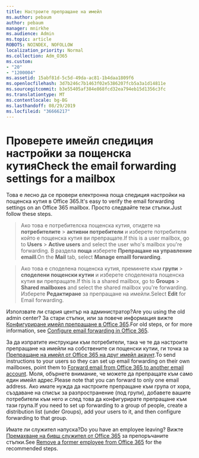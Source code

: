 ```yaml
---
title: Настроите препращане на имейл
ms.author: pebaum
author: pebaum
manager: mnirkhe
ms.audience: Admin
ms.topic: article
ROBOTS: NOINDEX, NOFOLLOW
localization_priority: Normal
ms.collection: Adm_O365
ms.custom:
- "20"
- "1200004"
ms.assetid: 15abf81d-5c5d-49da-ac81-1b4daa1809f6
ms.openlocfilehash: 3d7b246c7b1463f02e5386207fcb5a3a1d14811e
ms.sourcegitcommit: b3e55405af384e868fcd32ea794eb15d1356c3fc
ms.translationtype: MT
ms.contentlocale: bg-BG
ms.lasthandoff: 08/29/2019
ms.locfileid: "36666217"
---
```

# <a name="check-the-email-forwarding-settings-for-a-mailbox"></a><span data-ttu-id="2467c-102">Проверете имейл спедиция настройки за пощенска кутия</span><span class="sxs-lookup"><span data-stu-id="2467c-102">Check the email forwarding settings for a mailbox</span></span>

<span data-ttu-id="2467c-103">Това е лесно да се провери електронна поща спедиция настройки на пощенска кутия в Office 365.</span><span class="sxs-lookup"><span data-stu-id="2467c-103">It's easy to verify the email forwarding settings on an Office 365 mailbox.</span></span> <span data-ttu-id="2467c-104">Просто следвайте тези стъпки.</span><span class="sxs-lookup"><span data-stu-id="2467c-104">Just follow these steps.</span></span>
  
> <span data-ttu-id="2467c-105">Ако това е потребителска пощенска кутия, отидете на **потребителите** \> **активни потребители** и изберете потребителя който е пощенска кутия ви препращате.</span><span class="sxs-lookup"><span data-stu-id="2467c-105">If this is a user mailbox, go to **Users** \> **Active users** and select the user who's mailbox you're forwarding.</span></span> <span data-ttu-id="2467c-106">В раздела **поща** изберете **Препращане на управление emaill**.</span><span class="sxs-lookup"><span data-stu-id="2467c-106">On the **Mail** tab, select **Manage emaill forwarding**.</span></span>
    
> <span data-ttu-id="2467c-107">Ако това е споделена пощенска кутия, преминете към **групи** \> **споделени пощенски кутии** и изберете споделената пощенска кутия ви препращате.</span><span class="sxs-lookup"><span data-stu-id="2467c-107">If this is a shared mailbox, go to **Groups** \> **Shared mailboxes** and select the shared mailbox you're forwarding.</span></span> <span data-ttu-id="2467c-108">Изберете **Редактиране** за препращане на имейли.</span><span class="sxs-lookup"><span data-stu-id="2467c-108">Select **Edit** for Email forwarding.</span></span>

<span data-ttu-id="2467c-109">Използвате ли стария център на администратор?</span><span class="sxs-lookup"><span data-stu-id="2467c-109">Are you using the old admin center?</span></span> <span data-ttu-id="2467c-110">За стари стъпки, или за повече информация вижте [Конфигуриране имейл препращане в Office 365](https://support.office.com/article/Configure-email-forwarding-in-Office-365-ab5eb117-0f22-4fa7-a662-3a6bdb0add74).</span><span class="sxs-lookup"><span data-stu-id="2467c-110">For old steps, or for more information, see [Configure email forwarding in Office 365](https://support.office.com/article/Configure-email-forwarding-in-Office-365-ab5eb117-0f22-4fa7-a662-3a6bdb0add74).</span></span>
  
<span data-ttu-id="2467c-111">За да изпратите инструкции към потребители, така че те да настроите препращане на имейли на собствените си пощенски кутии, ги точка за [Препращане на имейл от Office 365 на друг имейл акаунт](https://support.office.com/article/Forward-email-from-Office-365-to-another-email-account-1ed4ee1e-74f8-4f53-a174-86b748ff6a0e).</span><span class="sxs-lookup"><span data-stu-id="2467c-111">To send instructions to your users so they can set up email forwarding on their own mailboxes, point them to [Forward email from Office 365 to another email account](https://support.office.com/article/Forward-email-from-Office-365-to-another-email-account-1ed4ee1e-74f8-4f53-a174-86b748ff6a0e).</span></span> <span data-ttu-id="2467c-112">Моля, обърнете внимание, че можете да препращате към само един имейл адрес.</span><span class="sxs-lookup"><span data-stu-id="2467c-112">Please note that you can forward to only one email address.</span></span> <span data-ttu-id="2467c-113">Ако имате нужда да настроите препращане към група от хора, създаване на списък за разпространение (под групи), добавете вашите потребители към него и след това да конфигурирате препращане към тази група.</span><span class="sxs-lookup"><span data-stu-id="2467c-113">If you need to set up forwarding to a group of people, create a distribution list (under Groups), add your users to it, and then configure forwarding to that group.</span></span>
  
<span data-ttu-id="2467c-114">Имате ли служител напуска?</span><span class="sxs-lookup"><span data-stu-id="2467c-114">Do you have an employee leaving?</span></span> <span data-ttu-id="2467c-115">Вижте [Премахване на бивш служител от Office 365](https://support.office.com/article/Remove-a-former-employee-from-Office-365-44d96212-4d90-4027-9aa9-a95eddb367d1.aspx) за препоръчаните стъпки.</span><span class="sxs-lookup"><span data-stu-id="2467c-115">See [Remove a former employee from Office 365](https://support.office.com/article/Remove-a-former-employee-from-Office-365-44d96212-4d90-4027-9aa9-a95eddb367d1.aspx) for the recommended steps.</span></span>
  